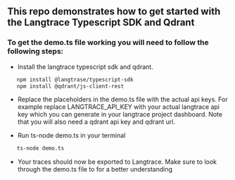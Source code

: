 ## This repo demonstrates how to get started with the Langtrace Typescript SDK and Qdrant

### To get the demo.ts file working you will need to follow the following steps:

*  Install the langtrace typescript sdk and qdrant.
```sh
   npm install @langtrase/typescript-sdk
   npm install @qdrant/js-client-rest
```

* Replace the placeholders in the demo.ts file with the actual api keys. For example replace LANGTRACE_API_KEY with your actual langtrace api key which you can generate in your langtrace project dashboard. Note that you will also need a qdrant api key and qdrant url.

* Run ts-node demo.ts in your terminal

```sh
   ts-node demo.ts
```
* Your traces should now be exported to Langtrace. Make sure to look through the demo.ts file to for a better understanding